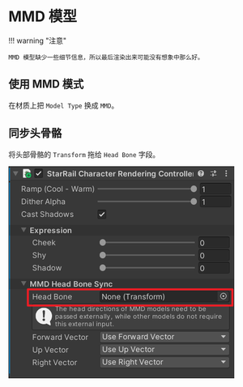 # MMD 模型

!!! warning "注意"

    MMD 模型缺少一些细节信息，所以最后渲染出来可能没有想象中那么好。

## 使用 MMD 模式

在材质上把 `Model Type` 换成 `MMD`。

## 同步头骨骼

将头部骨骼的 `Transform` 拖给 `Head Bone` 字段。

![同步头骨骼](../../assets/mmd-head-bone-sync.png)
